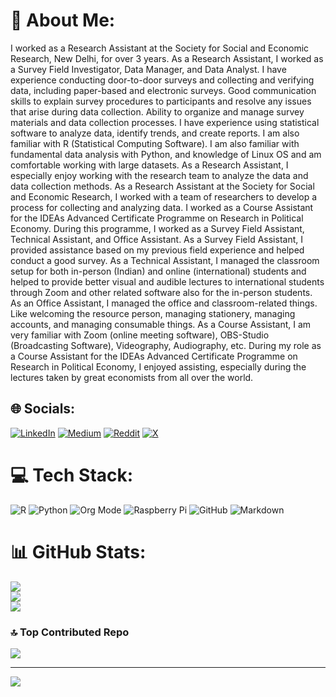 # 💫 About Me:
I worked as a Research Assistant at the Society for Social and Economic Research, New Delhi, for over 3 years. As a Research Assistant, I worked as a Survey Field Investigator, Data Manager, and Data Analyst. I have experience conducting door-to-door surveys and collecting and verifying data, including paper-based and electronic surveys. Good communication skills to explain survey procedures to participants and resolve any issues that arise during data collection. Ability to organize and manage survey materials and data collection processes. I have experience using statistical software to analyze data, identify trends, and create reports. I am also familiar with R (Statistical Computing Software). I am also familiar with fundamental data analysis with Python, and knowledge of Linux OS and am comfortable working with large datasets. As a Research Assistant, I especially enjoy working with the research team to analyze the data and data collection methods. As a Research Assistant at the Society for Social and Economic Research, I worked with a team of researchers to develop a process for collecting and analyzing data. I worked as a Course Assistant for the IDEAs Advanced Certificate Programme on Research in Political Economy. During this programme, I worked as a Survey Field Assistant, Technical Assistant, and Office Assistant. As a Survey Field Assistant, I provided assistance based on my previous field experience and helped conduct a good survey. As a Technical Assistant, I managed the classroom setup for both in-person (Indian) and online (international) students and helped to provide better visual and audible lectures to international students through Zoom and other related software also for the in-person students. As an Office Assistant, I managed the office and classroom-related things. Like welcoming the resource person, managing stationery, managing accounts, and managing consumable things. As a Course Assistant, I am very familiar with Zoom (online meeting software), OBS-Studio (Broadcasting Software), Videography, Audiography, etc. During my role as a Course Assistant for the IDEAs Advanced Certificate Programme on Research in Political Economy, I enjoyed assisting, especially during the lectures taken by great economists from all over the world.


## 🌐 Socials:
[![LinkedIn](https://img.shields.io/badge/LinkedIn-%230077B5.svg?logo=linkedin&logoColor=white)](https://linkedin.com/in/pawanjangra1198) [![Medium](https://img.shields.io/badge/Medium-12100E?logo=medium&logoColor=white)](https://medium.com/@pawanjangra1198) [![Reddit](https://img.shields.io/badge/Reddit-%23FF4500.svg?logo=Reddit&logoColor=white)](https://reddit.com/user/pawanjangra1198) [![X](https://img.shields.io/badge/X-black.svg?logo=X&logoColor=white)](https://x.com/pawanjangra1198) 

# 💻 Tech Stack:
![R](https://img.shields.io/badge/r-%23276DC3.svg?style=for-the-badge&logo=r&logoColor=white) ![Python](https://img.shields.io/badge/python-3670A0?style=for-the-badge&logo=python&logoColor=ffdd54) ![Org Mode](https://img.shields.io/badge/orgmode-%2377AA99.svg?style=for-the-badge&logo=org&logoColor=white) ![Raspberry Pi](https://img.shields.io/badge/-Raspberry_Pi-C51A4A?style=for-the-badge&logo=Raspberry-Pi) ![GitHub](https://img.shields.io/badge/github-%23121011.svg?style=for-the-badge&logo=github&logoColor=white) ![Markdown](https://img.shields.io/badge/markdown-%23000000.svg?style=for-the-badge&logo=markdown&logoColor=white)
# 📊 GitHub Stats:
![](https://github-readme-stats.vercel.app/api?username=pawan1198&theme=dark&hide_border=false&include_all_commits=true&count_private=true)<br/>
![](https://github-readme-streak-stats.herokuapp.com/?user=pawan1198&theme=dark&hide_border=false)<br/>
![](https://github-readme-stats.vercel.app/api/top-langs/?username=pawan1198&theme=dark&hide_border=false&include_all_commits=true&count_private=true&layout=compact)

### 🔝 Top Contributed Repo
![](https://github-contributor-stats.vercel.app/api?username=pawan1198&limit=5&theme=dark&combine_all_yearly_contributions=true)

---
[![](https://visitcount.itsvg.in/api?id=pawan1198&icon=0&color=0)](https://visitcount.itsvg.in)

<!-- Proudly created with GPRM ( https://gprm.itsvg.in ) -->
